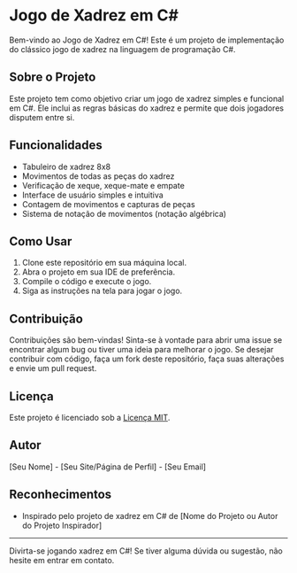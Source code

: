 # Jogo de Xadrez em C#

Bem-vindo ao Jogo de Xadrez em C#! Este é um projeto de implementação do clássico jogo de xadrez na linguagem de programação C#.

## Sobre o Projeto

Este projeto tem como objetivo criar um jogo de xadrez simples e funcional em C#. Ele inclui as regras básicas do xadrez e permite que dois jogadores disputem entre si.

## Funcionalidades

- Tabuleiro de xadrez 8x8
- Movimentos de todas as peças do xadrez
- Verificação de xeque, xeque-mate e empate
- Interface de usuário simples e intuitiva
- Contagem de movimentos e capturas de peças
- Sistema de notação de movimentos (notação algébrica)

## Como Usar

1. Clone este repositório em sua máquina local.
2. Abra o projeto em sua IDE de preferência.
3. Compile o código e execute o jogo.
4. Siga as instruções na tela para jogar o jogo.

## Contribuição

Contribuições são bem-vindas! Sinta-se à vontade para abrir uma issue se encontrar algum bug ou tiver uma ideia para melhorar o jogo. Se desejar contribuir com código, faça um fork deste repositório, faça suas alterações e envie um pull request.

## Licença

Este projeto é licenciado sob a [Licença MIT](LICENSE).

## Autor

[Seu Nome] - [Seu Site/Página de Perfil] - [Seu Email]

## Reconhecimentos

- Inspirado pelo projeto de xadrez em C# de [Nome do Projeto ou Autor do Projeto Inspirador]

---

Divirta-se jogando xadrez em C#! Se tiver alguma dúvida ou sugestão, não hesite em entrar em contato.
